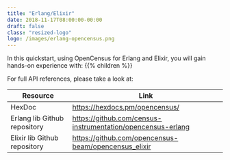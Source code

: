 ```yaml
---
title: "Erlang/Elixir"
date: 2018-11-17T08:00:00-00:00
draft: false
class: "resized-logo"
logo: /images/erlang-opencensus.png
---
```


In this quickstart, using OpenCensus for Erlang and Elixir, you will gain hands-on experience with:
{{% children %}}

For full API references, please take a look at:

Resource|Link
---|---
HexDoc|https://hexdocs.pm/opencensus/
Erlang lib Github repository|https://github.com/census-instrumentation/opencensus-erlang
Elixir lib Github repository|https://github.com/opencensus-beam/opencensus_elixir
